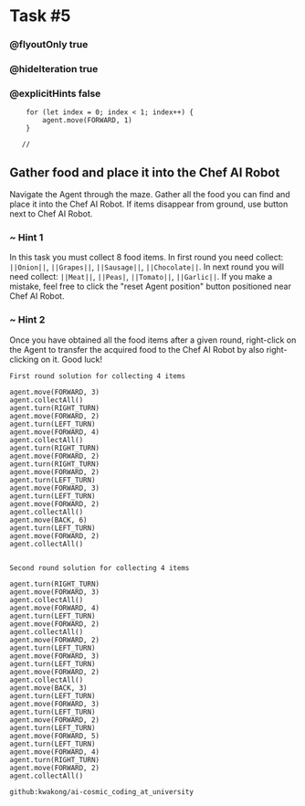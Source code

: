 # Task #5
### @flyoutOnly true
### @hideIteration true
### @explicitHints false

``` ghost
    for (let index = 0; index < 1; index++) {
        agent.move(FORWARD, 1)
    }
```
```template
   //     
```

## Gather food and place it into the Chef AI Robot

Navigate the Agent through the maze. Gather all the food you can find and place it into the Chef AI Robot. If items disappear from ground, use button next to Chef AI Robot.

### ~ Hint 1

In this task you must collect 8 food items. In first round you need collect: ``||Onion||``, ``||Grapes||``, ``||Sausage||``, ``||Chocolate||``. In next round you will need collect: ``||Meat||``, ``||Peas|``, ``||Tomato||``, ``||Garlic||``. If you make a mistake, feel free to click the "reset Agent position" button positioned near Chef AI Robot.

### ~ Hint 2
Once you have obtained all the food items after a given round, right-click on the Agent to transfer the acquired food to the Chef AI Robot by also right-clicking on it. Good luck!


```typescript-valid
First round solution for collecting 4 items
```
``` blocks
agent.move(FORWARD, 3)
agent.collectAll()
agent.turn(RIGHT_TURN)
agent.move(FORWARD, 2)
agent.turn(LEFT_TURN)
agent.move(FORWARD, 4)
agent.collectAll()
agent.turn(RIGHT_TURN)
agent.move(FORWARD, 2)
agent.turn(RIGHT_TURN)
agent.move(FORWARD, 2)
agent.turn(LEFT_TURN)
agent.move(FORWARD, 3)
agent.turn(LEFT_TURN)
agent.move(FORWARD, 2)
agent.collectAll()
agent.move(BACK, 6)
agent.turn(LEFT_TURN)
agent.move(FORWARD, 2)
agent.collectAll()
```
```
```
```typescript-valid
Second round solution for collecting 4 items
```
``` blocks
agent.turn(RIGHT_TURN)
agent.move(FORWARD, 3)
agent.collectAll()
agent.move(FORWARD, 4)
agent.turn(LEFT_TURN)
agent.move(FORWARD, 2)
agent.collectAll()
agent.move(FORWARD, 2)
agent.turn(LEFT_TURN)
agent.move(FORWARD, 3)
agent.turn(LEFT_TURN)
agent.move(FORWARD, 2)
agent.collectAll()
agent.move(BACK, 3)
agent.turn(LEFT_TURN)
agent.move(FORWARD, 3)
agent.turn(LEFT_TURN)
agent.move(FORWARD, 2)
agent.turn(LEFT_TURN)
agent.move(FORWARD, 5)
agent.turn(LEFT_TURN)
agent.move(FORWARD, 4)
agent.turn(RIGHT_TURN)
agent.move(FORWARD, 2)
agent.collectAll()
```
```package
github:kwakong/ai-cosmic_coding_at_university
```
